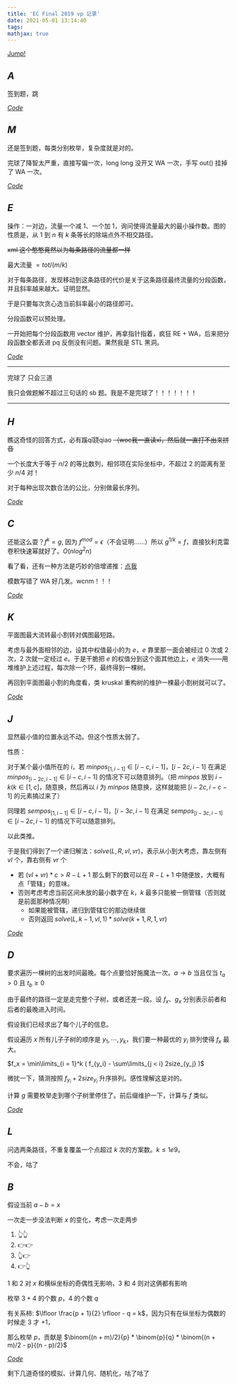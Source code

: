 ```yaml
---
title: 'EC Final 2019 vp 记录'
date: 2021-05-01 13:14:40
tags: 
mathjax: true
---
```


[Jump!](https://codeforces.com/gym/102471)

## $A$

签到题，跳

[$Code$](https://codeforces.com/gym/102471/submission/114744542)

## $M$

还是签到题，每类分别枚举，复杂度就是对的。

完球了降智太严重，直接写偏一次，long long 没开又 WA 一次，手写 out() 挂掉了 WA 一次。

[$Code$](https://codeforces.com/gym/102471/submission/114747010)

## $E$

操作：一对边，流量一个减 $1$、一个加 $1$，询问使得流量最大的最小操作数。图的性质是，从 $1$ 到 $n$ 有 $k$ 条等长的除端点外不相交路径。

~~xml 这个憨憨竟然以为每条路径的流量都一样~~

最大流量 $= tot / (m / k)$

对于每条路径，发现移动到这条路径的代价是关于这条路径最终流量的分段函数，并且斜率越来越大。证明显然。

于是只要每次贪心选当前斜率最小的路径即可。

分段函数可以预处理。

一开始把每个分段函数用 vector 维护，再拿指针指着，疯狂 RE + WA，后来把分段函数全都丢进 pq 反倒没有问题。果然我是 STL 黑洞。

[$Code$](https://codeforces.com/gym/102471/submission/114771242)

---

完球了 只会三道

我只会做题解不超过三句话的 sb 题。我是不是完球了！！！！！！！

---

## $H$

瞧这奇怪的回答方式，必有蹊qī跷qiao ~~（woc我一直读xī，然后就一直打不出来拼音~~

一个长度大于等于 $n/2$ 的等比数列，相邻项在实际坐标中，不超过 $2$ 的距离有至少 $n/4$ 对！

对于每种出现次数合法的公比，分别做最长序列。

[$Code$](https://codeforces.com/gym/102471/submission/114778591)

## $C$

还能这么耍？$f^k = g$, 因为 $f^{mod} = \epsilon$（不会证明……）所以 $g^{1/k} = f$，直接狄利克雷卷积快速幂就好了。$O(nlog^2n)$

看了看，还有一种方法是巧妙的倍增递推：[点我](https://blog.csdn.net/weixin_40859716/article/details/108881309)

模数写错了 WA 好几发。wcnm！！！

[$Code$](https://codeforces.com/gym/102471/submission/114812824)

## $K$

平面图最大流转最小割转对偶图最短路。

考虑与最外面相邻的边，设其中权值最小的为 $e$，$e$ 靠里那一面会被经过 $0$ 次或 $2$ 次，$2$ 次就一定经过 $e$。于是干脆把 $e$ 的权值分到这个面其他边上，$e$ 消失——用堆维护上述过程，每次除一个环，最终得到一棵树。

再回到平面图最小割的角度看，类 kruskal 重构树的维护一棵最小割树就可以了。

[$Code$](https://codeforces.com/gym/102471/submission/114813921)

## $J$

显然最小值的位置永远不动。但这个性质太弱了。

性质：

对于某个最小值所在的 $i$，若 $minpos_{[1, i - 1]} \in [i - c, i - 1]$，$[i - 2c, i - 1]$ 在满足 $minpos_{[i - 2c, i - 1]} \in [i - c, i - 1]$ 的情况下可以随意排列。（把 $minpos$ 放到 $i - k(k \in [1, c]$，随意换，然后再以 $i$ 为 $minpos$ 随意换，这样就能把 $[i - 2c, i - c - 1]$ 的元素搞过来了）

同理若 $sempos_{[1, i - 1]} \in [i - c, i - 1]$，$[i - 3c, i - 1]$ 在满足 $sempos_{[i - 3c, i - 1]} \in [i - 2c, i - 1]$ 的情况下可以随意排列。

以此类推。

于是我们得到了一个递归解法：$solve(L, R, vl, vr)$，表示从小到大考虑，靠左侧有 $vl$ 个，靠右侧有 $vr$ 个

- 若 $(vl + vr) * c > R - L + 1$ 那么剩下的数可以在 $R - L + 1$ 中随便放，大概有点「管辖」的意味。
- 否则考虑考虑当前区间未放的最小数字在 $k$，$k$ 最多只能被一侧管辖（否则就是前面那种情况啊）
  - 如果能被管辖，递归到管辖它的那边继续做
  - 否则返回 $solve(L, k - 1, vl, 1) * solve(k + 1, R, 1, vr)$

[$Code$](https://codeforces.com/gym/102471/submission/114816185)

## $D$

要求遍历一棵树的出发时间最晚。每个点要恰好施魔法一次。$a \rightarrow b$ 当且仅当 $t_a > 0$ 且 $t_b \geq 0$

由于最终的路径一定是走完整个子树，或者还差一段。设 $f_x$、$g_x$ 分别表示前者和后者的最晚进入时间。

假设我们已经求出了每个儿子的信息。

假设遍历 $x$ 所有儿子子树的顺序是 $y_1, \cdots, y_k$，我们要一种最优的 $y_i$ 排列使得 $f_x$ 最大。

$f_x = \min\limits_{i = 1}^k ( f_{y_i} - \sum\limits_{j < i} 2size_{y_j} )$

微扰一下，猜测按照 $f_{y_i} + 2size_{y_i}$ 升序排列。感性理解这是对的。

计算 $g$ 需要枚举走到哪个子树里停住了。前后缀维护一下，计算与 $f$ 类似。

[$Code$](https://codeforces.com/gym/102471/submission/114824781)

## $L$

问选两条路径，不重复覆盖一个点超过 $k$ 次的方案数。$k \leq 1e9$。

不会，咕了

## $B$

假设当前 $a - b = x$

一次走一步没法判断 $x$ 的变化，考虑一次走两步

1. 👆👆
2. 👉👉
3. 👆👉
4. 👉👆

$1$ 和 $2$ 对 $x$ 和横纵坐标的奇偶性无影响，$3$ 和 $4$ 则对这俩都有影响

枚举 $3 + 4$ 的个数 $p$，$4$ 的个数 $q$

有关系柿: $\lfloor \frac{p + 1}{2} \rfloor - q = k$，因为只有在纵坐标为偶数的时候走 $3$ 才 $+1$，

那么枚举 $p$，贡献是 $\binom{(n + m)/2}{p} * \binom{p}{q} * \binom{(n + m)/2 - p}{(n - p)/2}$

[$Code$](https://codeforces.com/gym/102471/submission/114830195)

剩下几道奇怪的模拟、计算几何、随机化，咕了咕了